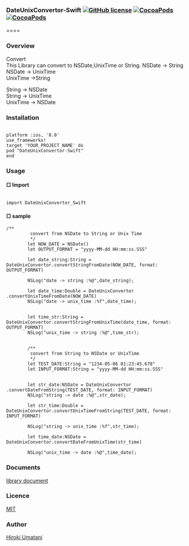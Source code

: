 ### DateUnixConvertor-Swift [![GitHub license](https://img.shields.io/badge/LICENSE-MIT%20LICENSE-blue.svg)](https://github.com/HirokiUmatani/DateUnixConvertor-Swift/LICENSE) [![CocoaPods](https://img.shields.io/badge/platform-ios-lightgrey.svg)](https://cocoapods.org/pods/DateUnixConvertor-Swift) [![CocoaPods](https://img.shields.io/cocoapods/v/DateUnixConvertor-Swift.svg)](https://cocoapods.org/pods/DateUnixConvertor-Swift)  

====
### Overview
Convert  
This Library can convert to NSDate,UnixTime or String.
NSDate -> String  
NSDate -> UnixTime  
UnixTime ->String  

String -> NSDate  
String -> UnixTime  
UnixTime -> NSDate  

### Installation
<code>
platform :ios, '8.0'
use_frameworks!
target 'YOUR_PROJECT_NAME' do
pod "DateUnixConvertor-Swift"
end
</code>

### Usage

#### □ Import

<code>
import DateUnixConvertor_Swift
</code>

#### □ sample
```
/**
         convert from NSDate to String or Unix Time
         */
        let NOW_DATE = NSDate()
        let OUTPUT_FORMAT = "yyyy-MM-dd HH:mm:ss.SSS"
        
        let date_string:String = DateUnixConvertor.convertStringFromDate(NOW_DATE, format: OUTPUT_FORMAT)
        
        NSLog("date -> string :%@",date_string);
        
        let date_time:Double = DateUnixConvertor .convertUnixTimeFromDate(NOW_DATE)
        NSLog("date -> unix_time :%f",date_time);
        
        
        let time_str:String = DateUnixConvertor.convertStringFromUnixTime(date_time, format: OUTPUT_FORMAT)
        NSLog("unix_time -> string :%@",time_str);
        
        
        /**
         convert from String to NSDate or UnixTime
         */
        let TEST_DATE:String = "1234-05-06 01:23:45.678"
        let INPUT_FORMAT:String = "yyyy-MM-dd HH:mm:ss.SSS"
        
        
        let str_date:NSDate = DateUnixConvertor .convertDateFromString(TEST_DATE, format: INPUT_FORMAT)
        NSLog("string -> date :%@",str_date);
        
        let str_time:Double = DateUnixConvertor.convertUnixTimeFromString(TEST_DATE, format: INPUT_FORMAT)
        
        NSLog("string -> unix_time :%f",str_time);
        
        let time_date:NSDate = DateUnixConvertor.convertDateFromUnixTime(str_time)
        
        NSLog("unix_time -> date :%@",time_date);
```

### Documents
[library document](http://cocoadocs.org/docsets/DateUnixConvertor.swift)

### Licence
[MIT](https://github.com/HirokiUmatani/DateUnixConvertor.swift/blob/master/LICENSE)

### Author
[Hiroki Umatani](https://github.com/HirokiUmatani)

